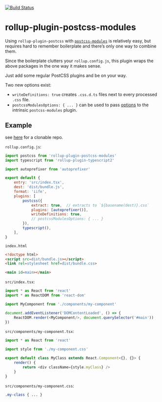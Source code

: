 [![Build Status]](https://travis-ci.org/flying-sheep/rollup-plugin-postcss-modules)

[Build Status]: https://travis-ci.org/flying-sheep/rollup-plugin-postcss-modules.svg?branch=master

rollup-plugin-postcss-modules
=============================

Using `rollup-plugin-postcss` with [`postcss-modules`](https://github.com/css-modules/postcss-modules) is relatively easy, but requires hard to remember boilerplate and there’s only one way to combine them.

Since the boilerplate clutters your `rollup.config.js`, this plugin wraps the above packages in the one way it makes sense.

Just add some regular PostCSS plugins and be on your way.

Two new options exist:

* `writeDefinitions: true` creates `.css.d.ts` files next to every processed `.css` file.
* `postcssModulesOptions: { ... }` can be used to pass [options](https://github.com/css-modules/postcss-modules#usage) to the intrinsic `postcss-modules` plugin.

Example
-------

see [here](https://github.com/flying-sheep/rollup-plugin-postcss-modules-example) for a clonable repo.

`rollup.config.js`:
```javascript
import postcss from 'rollup-plugin-postcss-modules'
import typescript from 'rollup-plugin-typescript2'

import autoprefixer from 'autoprefixer'

export default {
	entry: 'src/index.tsx',
	dest: 'dist/bundle.js',
	format: 'iife',
	plugins: [
		postcss({
			extract: true,  // extracts to `${basename(dest)}.css`
			plugins: [autoprefixer()],
			writeDefinitions: true,
			// postcssModulesOptions: { ... }
		}),
		typescript(),
	],
}
```

`index.html`
```html
<!doctype html>
<script src=dist/bundle.js></script>
<link rel=stylesheet href=dist/bundle.css>

<main id=main></main>
```

`src/index.tsx`:
```typescript
import * as React from 'react'
import * as ReactDOM from 'react-dom'

import MyComponent from './components/my-component'

document.addEventListener('DOMContentLoaded', () => {
    ReactDOM.render(<MyComponent/>, document.querySelector('#main'))
})
```

`src/components/my-component.tsx`:
```typescript
import * as React from 'react'

import style from './my-component.css'

export default class MyClass extends React.Component<{}, {}> {
    render() {
        return <div className={style.myClass} />
    }
}
```

`src/components/my-component.css`:
```css
.my-class { ... }
```
